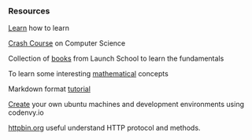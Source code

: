 ### Resources

[Learn](https://bit.ly/LearnInDepth) how to learn  

[Crash Course](https://bit.ly/CSCrashCourse) on Computer Science  

Collection of [books](https://launchschool.com/books) from Launch School to learn the fundamentals  

To learn some interesting [mathematical](https://mathigon.org) concepts  

Markdown format [tutorial](https://www.markdowntutorial.com)

[Create](https://codenvy.io) your own ubuntu machines and development environments using codenvy.io

[httpbin.org](https://httpbin.org) useful understand HTTP protocol and methods.


